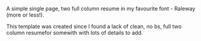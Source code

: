 A simple single page, two full column resume in my favourite font - Raleway
(more or less!).

This template was created since I found a lack of clean, no bs, full two column resumefor somewith with lots of details to add.  
